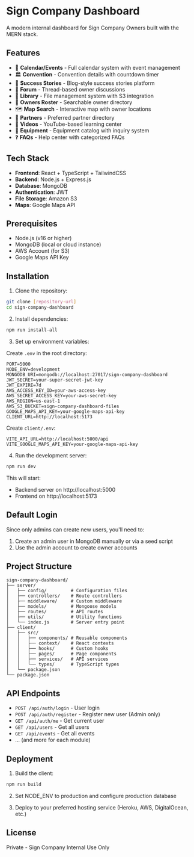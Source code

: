 # Sign Company Dashboard

A modern internal dashboard for Sign Company Owners built with the MERN stack.

## Features

- 📅 **Calendar/Events** - Full calendar system with event management
- 🏛 **Convention** - Convention details with countdown timer
- 📝 **Success Stories** - Blog-style success stories platform
- 💬 **Forum** - Thread-based owner discussions
- 📂 **Library** - File management system with S3 integration
- 👥 **Owners Roster** - Searchable owner directory
- 🗺️ **Map Search** - Interactive map with owner locations
- 🤝 **Partners** - Preferred partner directory
- 🎥 **Videos** - YouTube-based learning center
- 🛒 **Equipment** - Equipment catalog with inquiry system
- ❓ **FAQs** - Help center with categorized FAQs

## Tech Stack

- **Frontend**: React + TypeScript + TailwindCSS
- **Backend**: Node.js + Express.js
- **Database**: MongoDB
- **Authentication**: JWT
- **File Storage**: Amazon S3
- **Maps**: Google Maps API

## Prerequisites

- Node.js (v16 or higher)
- MongoDB (local or cloud instance)
- AWS Account (for S3)
- Google Maps API Key

## Installation

1. Clone the repository:
```bash
git clone [repository-url]
cd sign-company-dashboard
```

2. Install dependencies:
```bash
npm run install-all
```

3. Set up environment variables:

Create `.env` in the root directory:
```env
PORT=5000
NODE_ENV=development
MONGODB_URI=mongodb://localhost:27017/sign-company-dashboard
JWT_SECRET=your-super-secret-jwt-key
JWT_EXPIRE=7d
AWS_ACCESS_KEY_ID=your-aws-access-key
AWS_SECRET_ACCESS_KEY=your-aws-secret-key
AWS_REGION=us-east-1
AWS_S3_BUCKET=sign-company-dashboard-files
GOOGLE_MAPS_API_KEY=your-google-maps-api-key
CLIENT_URL=http://localhost:5173
```

Create `client/.env`:
```env
VITE_API_URL=http://localhost:5000/api
VITE_GOOGLE_MAPS_API_KEY=your-google-maps-api-key
```

4. Run the development server:
```bash
npm run dev
```

This will start:
- Backend server on http://localhost:5000
- Frontend on http://localhost:5173

## Default Login

Since only admins can create new users, you'll need to:

1. Create an admin user in MongoDB manually or via a seed script
2. Use the admin account to create owner accounts

## Project Structure

```
sign-company-dashboard/
├── server/
│   ├── config/         # Configuration files
│   ├── controllers/    # Route controllers
│   ├── middleware/     # Custom middleware
│   ├── models/         # Mongoose models
│   ├── routes/         # API routes
│   ├── utils/          # Utility functions
│   └── index.js        # Server entry point
├── client/
│   ├── src/
│   │   ├── components/ # Reusable components
│   │   ├── context/    # React contexts
│   │   ├── hooks/      # Custom hooks
│   │   ├── pages/      # Page components
│   │   ├── services/   # API services
│   │   └── types/      # TypeScript types
│   └── package.json
└── package.json
```

## API Endpoints

- `POST /api/auth/login` - User login
- `POST /api/auth/register` - Register new user (Admin only)
- `GET /api/auth/me` - Get current user
- `GET /api/users` - Get all users
- `GET /api/events` - Get all events
- ... (and more for each module)

## Deployment

1. Build the client:
```bash
npm run build
```

2. Set NODE_ENV to production and configure production database

3. Deploy to your preferred hosting service (Heroku, AWS, DigitalOcean, etc.)

## License

Private - Sign Company Internal Use Only